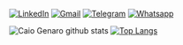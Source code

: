 [![LinkedIn](https://img.shields.io/badge/LinkedIn-0077B5?style=for-the-badge&logo=linkedin&logoColor=white)](https://www.linkedin.com/in/caiogenaro/) [![Gmail](https://img.shields.io/badge/Gmail-D14836?style=for-the-badge&logo=gmail&logoColor=white)](mailto:caiowgcw@gmail.com) [![Telegram](https://img.shields.io/badge/Telegram-2CA5E0?style=for-the-badge&logo=telegram&logoColor=white)](https://t.me/caiowcw) [![Whatsapp](https://img.shields.io/badge/WhatsApp-25D366?style=for-the-badge&logo=whatsapp&logoColor=white)](https://api.whatsapp.com/send?phone=5561981534846&text=Fala%2C%20Guilherme!%20Vi%20seu%20Github%20e%20gostaria%20de%20conversar%20com%20voc%C3%AA.) 

![Caio Genaro github stats](http://github-readme-stats.vercel.app/api?username=caiowcw&show_icons=true&theme=dark) 
[![Top Langs](https://github-readme-stats.vercel.app/api/top-langs/?username=caiowcw&layout=compact&hide=ShaderLab,HLSLexclude_repo=stop-multiplayer-unity)](https://githhub.com/anuraghazra/github-readme-stats)
